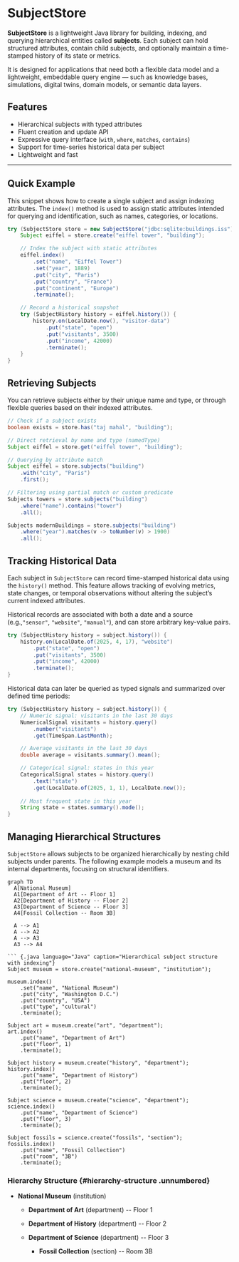 # SubjectStore

**SubjectStore** is a lightweight Java library for building, indexing, and querying hierarchical entities called **subjects**. Each subject can hold structured attributes, contain child subjects, and optionally maintain a time-stamped history of its state or metrics.

It is designed for applications that need both a flexible data model and a lightweight, embeddable query engine — such as knowledge bases, simulations, digital twins, domain models, or semantic data layers.

## Features

- Hierarchical subjects with typed attributes
- Fluent creation and update API
- Expressive query interface (`with`, `where`, `matches`, `contains`)
- Support for time-series historical data per subject
- Lightweight and fast

---

## Quick Example

This snippet shows how to create a single subject and assign indexing attributes. The `index()` method is used to assign  static attributes intended for querying and identification, such as names, categories, or locations. 

```java
try (SubjectStore store = new SubjectStore("jdbc:sqlite:buildings.iss")) {
    Subject eiffel = store.create("eiffel tower", "building");

    // Index the subject with static attributes
    eiffel.index()
        .set("name", "Eiffel Tower")
        .set("year", 1889)
        .put("city", "Paris")
        .put("country", "France")
        .put("continent", "Europe")
        .terminate();

    // Record a historical snapshot
    try (SubjectHistory history = eiffel.history()) {
        history.on(LocalDate.now(), "visitor-data")
            .put("state", "open")
            .put("visitants", 3500)
            .put("income", 42000)
            .terminate();
    }
}
```

## Retrieving Subjects

You can retrieve subjects either by their unique name and type, or through flexible queries based on their indexed attributes.

```java
// Check if a subject exists
boolean exists = store.has("taj mahal", "building");

// Direct retrieval by name and type (namedType)
Subject eiffel = store.get("eiffel tower", "building");

// Querying by attribute match
Subject eiffel = store.subjects("building")
    .with("city", "Paris")
    .first();

// Filtering using partial match or custom predicate
Subjects towers = store.subjects("building")
    .where("name").contains("tower")
    .all();

Subjects modernBuildings = store.subjects("building")
    .where("year").matches(v -> toNumber(v) > 1900)
    .all();

```

## Tracking Historical Data

Each subject in `SubjectStore` can record time-stamped historical data using the `history()` method. This feature allows tracking of evolving metrics, state changes, or temporal observations without altering the subject’s current indexed attributes.

Historical records are associated with both a date and a source (e.g.,`"sensor"`, `"website"`, `"manual"`), and can store arbitrary key-value pairs.

``` java
try (SubjectHistory history = subject.history()) {
    history.on(LocalDate.of(2025, 4, 17), "website")
        .put("state", "open")
        .put("visitants", 3500)
        .put("income", 42000)
        .terminate();
}
```

Historical data can later be queried as typed signals and summarized over defined time periods:

``` java
try (SubjectHistory history = subject.history()) {
    // Numeric signal: visitants in the last 30 days
    NumericalSignal visitants = history.query()
        .number("visitants")
        .get(TimeSpan.LastMonth);

    // Average visitants in the last 30 days
    double average = visitants.summary().mean();

    // Categorical signal: states in this year
    CategoricalSignal states = history.query()
        .text("state")
        .get(LocalDate.of(2025, 1, 1), LocalDate.now());
        
    // Most frequent state in this year
    String state = states.summary().mode();
}
```

## Managing Hierarchical Structures

`SubjectStore` allows subjects to be organized hierarchically by nesting child subjects under parents. The following example models a museum and its internal departments, focusing on structural identifiers.

```mermaid
graph TD
  A[National Museum]
  A1[Department of Art -- Floor 1]
  A2[Department of History -- Floor 2]
  A3[Department of Science -- Floor 3]
  A4[Fossil Collection -- Room 3B]

  A --> A1
  A --> A2
  A --> A3
  A3 --> A4

``` {.java language="Java" caption="Hierarchical subject structure with indexing"}
Subject museum = store.create("national-museum", "institution");

museum.index()
    .set("name", "National Museum")
    .put("city", "Washington D.C.")
    .put("country", "USA")
    .put("type", "cultural")
    .terminate();

Subject art = museum.create("art", "department");
art.index()
    .put("name", "Department of Art")
    .put("floor", 1)
    .terminate();

Subject history = museum.create("history", "department");
history.index()
    .put("name", "Department of History")
    .put("floor", 2)
    .terminate();

Subject science = museum.create("science", "department");
science.index()
    .put("name", "Department of Science")
    .put("floor", 3)
    .terminate();

Subject fossils = science.create("fossils", "section");
fossils.index()
    .put("name", "Fossil Collection")
    .put("room", "3B")
    .terminate();

```

### Hierarchy Structure {#hierarchy-structure .unnumbered}

-   **National Museum** (institution)

    -   **Department of Art** (department) -- Floor 1

    -   **Department of History** (department) -- Floor 2

    -   **Department of Science** (department) -- Floor 3

        -   **Fossil Collection** (section) -- Room 3B

